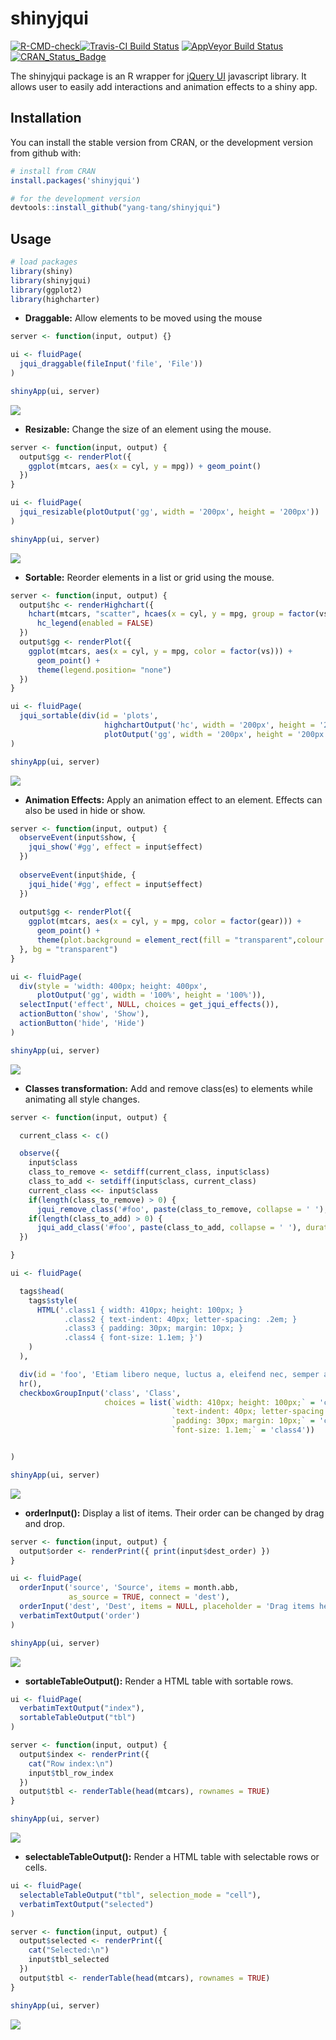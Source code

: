 
<!-- README.md is generated from README.Rmd. Please edit that file -->

# shinyjqui

<!-- badges: start -->

[![R-CMD-check](https://github.com/Yang-Tang/shinyjqui/workflows/R-CMD-check/badge.svg)](https://github.com/Yang-Tang/shinyjqui/actions)[![Travis-CI
Build
Status](https://travis-ci.org/Yang-Tang/shinyjqui.svg?branch=master)](https://travis-ci.org/Yang-Tang/shinyjqui)
[![AppVeyor Build
Status](https://ci.appveyor.com/api/projects/status/github/Yang-Tang/shinyjqui?branch=master&svg=true)](https://ci.appveyor.com/project/Yang-Tang/shinyjqui)
[![CRAN\_Status\_Badge](https://www.r-pkg.org/badges/version/shinyjqui)](https://cran.r-project.org/package=shinyjqui)
<!-- badges: end -->

The shinyjqui package is an R wrapper for [jQuery
UI](https://jqueryui.com/) javascript library. It allows user to easily
add interactions and animation effects to a shiny app.

## Installation

You can install the stable version from CRAN, or the development version
from github with:

``` r
# install from CRAN
install.packages('shinyjqui')

# for the development version
devtools::install_github("yang-tang/shinyjqui")
```

## Usage

``` r
# load packages
library(shiny)
library(shinyjqui)
library(ggplot2)
library(highcharter)
```

  - **Draggable:** Allow elements to be moved using the mouse

<!-- end list -->

``` r
server <- function(input, output) {}

ui <- fluidPage(
  jqui_draggable(fileInput('file', 'File'))
)

shinyApp(ui, server)
```

![](inst/fig/README-draggable.gif)

  - **Resizable:** Change the size of an element using the mouse.

<!-- end list -->

``` r
server <- function(input, output) {
  output$gg <- renderPlot({
    ggplot(mtcars, aes(x = cyl, y = mpg)) + geom_point()
  })
}

ui <- fluidPage(
  jqui_resizable(plotOutput('gg', width = '200px', height = '200px'))
)

shinyApp(ui, server)
```

![](inst/fig/README-resizable.gif)

  - **Sortable:** Reorder elements in a list or grid using the mouse.

<!-- end list -->

``` r
server <- function(input, output) {
  output$hc <- renderHighchart({
    hchart(mtcars, "scatter", hcaes(x = cyl, y = mpg, group = factor(vs))) %>% 
      hc_legend(enabled = FALSE)
  })
  output$gg <- renderPlot({
    ggplot(mtcars, aes(x = cyl, y = mpg, color = factor(vs))) + 
      geom_point() + 
      theme(legend.position= "none")
  })
}

ui <- fluidPage(
  jqui_sortable(div(id = 'plots',
                     highchartOutput('hc', width = '200px', height = '200px'),
                     plotOutput('gg', width = '200px', height = '200px')))
)

shinyApp(ui, server)
```

![](inst/fig/README-sortable.gif)

  - **Animation Effects:** Apply an animation effect to an element.
    Effects can also be used in hide or show.

<!-- end list -->

``` r
server <- function(input, output) {
  observeEvent(input$show, {
    jqui_show('#gg', effect = input$effect)
  })
  
  observeEvent(input$hide, {
    jqui_hide('#gg', effect = input$effect)
  })
  
  output$gg <- renderPlot({
    ggplot(mtcars, aes(x = cyl, y = mpg, color = factor(gear))) +
      geom_point() +
      theme(plot.background = element_rect(fill = "transparent",colour = NA))
  }, bg = "transparent")
}

ui <- fluidPage(
  div(style = 'width: 400px; height: 400px',
      plotOutput('gg', width = '100%', height = '100%')),
  selectInput('effect', NULL, choices = get_jqui_effects()),
  actionButton('show', 'Show'),
  actionButton('hide', 'Hide')
)

shinyApp(ui, server)
```

![](inst/fig/README-effects.gif)

  - **Classes transformation:** Add and remove class(es) to elements
    while animating all style changes.

<!-- end list -->

``` r
server <- function(input, output) {

  current_class <- c()

  observe({
    input$class
    class_to_remove <- setdiff(current_class, input$class)
    class_to_add <- setdiff(input$class, current_class)
    current_class <<- input$class
    if(length(class_to_remove) > 0) {
      jqui_remove_class('#foo', paste(class_to_remove, collapse = ' '), duration = 1000)}
    if(length(class_to_add) > 0) {
      jqui_add_class('#foo', paste(class_to_add, collapse = ' '), duration = 1000)}
  })

}

ui <- fluidPage(

  tags$head(
    tags$style(
      HTML('.class1 { width: 410px; height: 100px; }
            .class2 { text-indent: 40px; letter-spacing: .2em; }
            .class3 { padding: 30px; margin: 10px; }
            .class4 { font-size: 1.1em; }')
    )
  ),

  div(id = 'foo', 'Etiam libero neque, luctus a, eleifend nec, semper at, lorem. Sed pede.'),
  hr(),
  checkboxGroupInput('class', 'Class',
                     choices = list(`width: 410px; height: 100px;` = 'class1',
                                    `text-indent: 40px; letter-spacing: .2em;` = 'class2',
                                    `padding: 30px; margin: 10px;` = 'class3',
                                    `font-size: 1.1em;` = 'class4'))


)

shinyApp(ui, server)
```

![](inst/fig/README-classes.gif)

  - **orderInput():** Display a list of items. Their order can be
    changed by drag and drop.

<!-- end list -->

``` r
server <- function(input, output) {
  output$order <- renderPrint({ print(input$dest_order) })
}

ui <- fluidPage(
  orderInput('source', 'Source', items = month.abb,
             as_source = TRUE, connect = 'dest'),
  orderInput('dest', 'Dest', items = NULL, placeholder = 'Drag items here...'),
  verbatimTextOutput('order')
)

shinyApp(ui, server)
```

![](inst/fig/README-orderInput.gif)

  - **sortableTableOutput():** Render a HTML table with sortable rows.

<!-- end list -->

``` r
ui <- fluidPage(
  verbatimTextOutput("index"),
  sortableTableOutput("tbl")
)

server <- function(input, output) {
  output$index <- renderPrint({
    cat("Row index:\n")
    input$tbl_row_index
  })
  output$tbl <- renderTable(head(mtcars), rownames = TRUE)
}

shinyApp(ui, server)
```

![](inst/fig/README-sortableTableOutput.gif)

  - **selectableTableOutput():** Render a HTML table with selectable
    rows or cells.

<!-- end list -->

``` r
ui <- fluidPage(
  selectableTableOutput("tbl", selection_mode = "cell"),
  verbatimTextOutput("selected")
)

server <- function(input, output) {
  output$selected <- renderPrint({
    cat("Selected:\n")
    input$tbl_selected
  })
  output$tbl <- renderTable(head(mtcars), rownames = TRUE)
}

shinyApp(ui, server)
```

![](inst/fig/README-selectableTableOutput_cell.gif)
